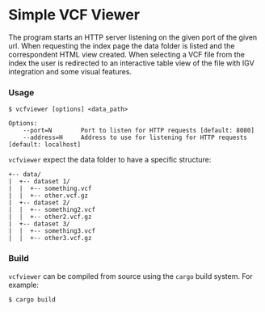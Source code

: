 # Simple VCF Viewer #

The program starts an HTTP server listening on the given port of the given url. When requesting the index page the data folder is listed and the correspondent HTML view created. When selecting a VCF file from the index the user is redirected to an interactive table view of the file with IGV integration and some visual features.  

### Usage ###

```
$ vcfviewer [options] <data_path>
```

```
Options:
    --port=N        Port to listen for HTTP requests [default: 8080]
    --address=H     Address to use for listening for HTTP requests [default: localhost]
```

 `vcfviewer` expect the data folder to have a specific structure:
 ```
 +-- data/
 |  +-- dataset 1/
 |  |  +-- something.vcf
 |  |  +-- other.vcf.gz
 |  +-- dataset 2/
 |  |  +-- something2.vcf
 |  |  +-- other2.vcf.gz
 |  +-- dataset 3/
 |  |  +-- something3.vcf
 |  |  +-- other3.vcf.gz 
 ```

### Build ###

`vcfviewer` can be compiled from source using the `cargo` build system. For example:

```
$ cargo build
```
